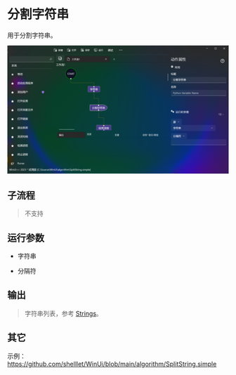 # 分割字符串 
用于分割字符串。

![SplitString](./images/02.png ':size=90%')

## 子流程

> 不支持

## 运行参数

* 字符串
>

* 分隔符
>

## 输出

> 字符串列表，参考 [Strings](./types/String.md)。


## 其它

示例：https://github.com/shelllet/WinUi/blob/main/algorithm/SplitString.simple
